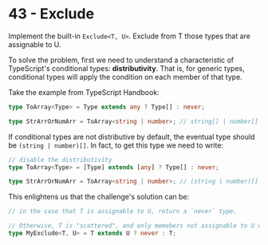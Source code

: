 # 43 - Exclude

Implement the built-in `Exclude<T, U>`. Exclude from T those types that are assignable to U.

To solve the problem, first we need to understand a characteristic of TypeScript's conditional types: __distributivity__. That is, for generic types, conditional types will apply the condition on each member of that type.

Take the example from TypeScript Handbook:

```typescript
type ToArray<Type> = Type extends any ? Type[] : never;

type StrArrOrNumArr = ToArray<string | number>; // string[] | number[]
```

If conditional types are not distributive by default, the eventual type should be `(string | number)[]`. In fact, to get this type we need to write:

```typescript
// disable the distributivity
type ToArray<Type> = [Type] extends [any] ? Type[] : never;

type StrArrOrNumArr = ToArray<string | number>; // (string | number)[]

```

This enlightens us that the challenge's solution can be:

```typescript
// in the case that T is assignable to U, return a `never` type.

// Otherwise, T is "scattered", and only memebers not assignable to U will be included into the final returned type.
type MyExclude<T, U> = T extends U ? never : T;
```
